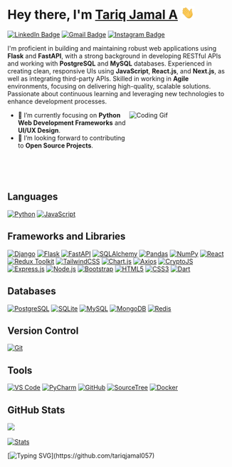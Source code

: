 # Hey there, I'm [Tariq Jamal A](https://github.com/tariqjamal057/) <img src="https://raw.githubusercontent.com/ABSphreak/ABSphreak/master/gifs/Hi.gif" width="30px">

[![LinkedIn Badge](https://img.shields.io/badge/-tariqjamal-0077b5?style=flat&logo=Linkedin&logoColor=white)](https://www.linkedin.com/in/tariq-jamal-it/)
[![Gmail Badge](https://img.shields.io/badge/-tariqjamal4267324@gmail.com-red?style=flat&logo=Gmail&logoColor=white)](mailto:tariqjamal4267324@gmail.com)
[![Instagram Badge](https://img.shields.io/badge/-tariqjamal_it-555?style=flat&logo=Instagram&logoColor=white)](https://www.instagram.com/tariqjamal_it/)

I'm proficient in building and maintaining robust web applications using **Flask** and **FastAPI**, with a strong background in developing RESTful APIs and working with **PostgreSQL** and **MySQL** databases. Experienced in creating clean, responsive UIs using **JavaScript**, **React.js**, and **Next.js**, as well as integrating third-party APIs. Skilled in working in **Agile** environments, focusing on delivering high-quality, scalable solutions. Passionate about continuous learning and leveraging new technologies to enhance development processes.

<img align="right" src="https://media4.giphy.com/media/qgQUggAC3Pfv687qPC/giphy.gif" width="230" height="190" alt="Coding Gif">

- 🌱 I’m currently focusing on **Python Web Development Frameworks** and **UI/UX Design**.
- 💬 I’m looking forward to contributing to **Open Source Projects**.

<br/>
<br/>
<br/>


## Languages
[![Python](https://img.shields.io/badge/Python-3776AB?style=for-the-badge&logo=python&logoColor=white)](https://www.python.org/)
[![JavaScript](https://img.shields.io/badge/JavaScript-F7DF1E?style=for-the-badge&logo=javascript&logoColor=white)](https://developer.mozilla.org/en-US/docs/Web/JavaScript)

## Frameworks and Libraries
[![Django](https://img.shields.io/badge/Django-092E20?style=for-the-badge&logo=django&logoColor=white)](https://www.djangoproject.com/)
[![Flask](https://img.shields.io/badge/Flask-0C0C0C?style=for-the-badge&logo=flask&logoColor=white)](https://flask.palletsprojects.com/en/3.0.x/)
[![FastAPI](https://img.shields.io/badge/FastAPI-009688?style=for-the-badge&logo=fastapi&logoColor=white)](https://fastapi.tiangolo.com/)
[![SQLAlchemy](https://img.shields.io/badge/SQLAlchemy-FF5733?style=for-the-badge&logo=sqlalchemy&logoColor=white)](https://www.sqlalchemy.org/)
[![Pandas](https://img.shields.io/badge/Pandas-150458?style=for-the-badge&logo=pandas&logoColor=white)](https://pandas.pydata.org/)
[![NumPy](https://img.shields.io/badge/NumPy-013243?style=for-the-badge&logo=numpy&logoColor=white)](https://numpy.org/)
[![React](https://img.shields.io/badge/React-61DAFB?style=for-the-badge&logo=react&logoColor=white)](https://react.dev/)
[![Redux Toolkit](https://img.shields.io/badge/Redux_Toolkit-764ABC?style=for-the-badge&logo=redux&logoColor=white)](https://redux-toolkit.js.org/)
[![TailwindCSS](https://img.shields.io/badge/Tailwind_CSS-38B2AC?style=for-the-badge&logo=tailwind-css&logoColor=white)](https://tailwindcss.com/)
[![Chart.js](https://img.shields.io/badge/Chart.js-FF6384?style=for-the-badge&logo=chart.js&logoColor=white)](https://www.chartjs.org/)
[![Axios](https://img.shields.io/badge/Axios-5A29E4?style=for-the-badge&logo=axios&logoColor=white)](https://axios-http.com/)
[![CryptoJS](https://img.shields.io/badge/CryptoJS-e3f30c?style=for-the-badge&logo=crypto.js&logoColor=white)](https://cryptojs.gitbook.io/)
[![Express.js](https://img.shields.io/badge/Express.js-3c873a?style=for-the-badge&logo=express&logoColor=white)](https://expressjs.com/)
[![Node.js](https://img.shields.io/badge/Node.js-339933?style=for-the-badge&logo=node.js&logoColor=white)](https://nodejs.org/)
[![Bootstrap](https://img.shields.io/badge/Bootstrap-7952B3?style=for-the-badge&logo=bootstrap&logoColor=white)](https://getbootstrap.com/)
[![HTML5](https://img.shields.io/badge/HTML5-E34F26?style=for-the-badge&logo=html5&logoColor=white)](https://html.com/)
[![CSS3](https://img.shields.io/badge/CSS3-1572B6?style=for-the-badge&logo=css3&logoColor=white)](https://css.com/)
[![Dart](https://img.shields.io/badge/Dart-0175C2?style=for-the-badge&logo=dart&logoColor=white)](https://www.dart.dev/)

## Databases
[![PostgreSQL](https://img.shields.io/badge/PostgreSQL-336791?style=for-the-badge&logo=postgresql&logoColor=white)](https://www.postgresql.org/)
[![SQLite](https://img.shields.io/badge/SQLite-003B57?style=for-the-badge&logo=sqlite&logoColor=white)](https://sqlite.org/)
[![MySQL](https://img.shields.io/badge/MySQL-4479A1?style=for-the-badge&logo=mysql&logoColor=white)](https://mysql.com/)
[![MongoDB](https://img.shields.io/badge/MongoDB-47A248?style=for-the-badge&logo=mongodb&logoColor=white)](https://mongodb.com/)
[![Redis](https://img.shields.io/badge/Redis-D92B21?style=for-the-badge&logo=redis&logoColor=white)](https://redis.io/)

## Version Control
[![Git](https://img.shields.io/badge/Git-F05032?style=for-the-badge&logo=git&logoColor=white)](https://git-scm.com/)

## Tools
[![VS Code](https://img.shields.io/badge/VS_Code-007ACC?style=for-the-badge&logo=visual-studio-code&logoColor=white)](https://code.visualstudio.com/)
[![PyCharm](https://img.shields.io/badge/PyCharm-646464?style=for-the-badge&logo=pycharm&logoColor=white)](https://www.jetbrains.com/pycharm/)
[![GitHub](https://img.shields.io/badge/GitHub-181717?style=for-the-badge&logo=github&logoColor=white)](https://github.com/)
[![SourceTree](https://img.shields.io/badge/SourceTree-0052CC?style=for-the-badge&logo=sourcetree&logoColor=white)](https://www.sourcetreeapp.com/)
[![Docker](https://img.shields.io/badge/Docker-2496ED?style=for-the-badge&logo=docker&logoColor=white)](https://www.docker.com/)

##  GitHub Stats
<img width="830" src="https://github-readme-activity-graph.vercel.app/graph?username=tariqjamal057&bg_color=21232a&color=a8eeff&line=61dafb&point=f0fcff&area=true&hide_border=false" />

[![Stats](https://github-readme-stats.vercel.app/api?username=tariqjamal057&show_icons=true&theme=algolia)](https://github.com/tariqjamal057)

[![Typing SVG](https://readme-typing-svg.herokuapp.com/?lines=Thanks+For+Visiting!!&center=true&color="050f2c")](https://github.com/tariqjamal057)
